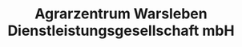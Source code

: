 ---
title: "Agrarzentrum Warsleben Dienstleistungsgesellschaft mbH"
url: /ausleben/agrarzentrum-warsleben-dienstleistungsgesellschaft-mbh/
shop: Landwirtschaftlich
---